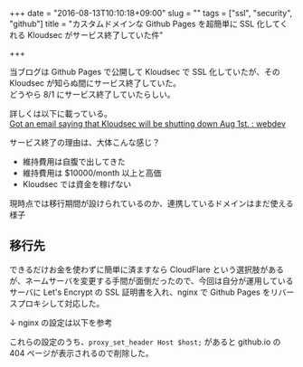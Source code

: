 +++
date = "2016-08-13T10:10:18+09:00"
slug = ""
tags = ["ssl", "security", "github"]
title = "カスタムドメインな Github Pages を超簡単に SSL 化してくれる Kloudsec がサービス終了していた件"

+++

当ブログは Github Pages で公開して Kloudsec で SSL 化していたが、その Kloudsec が知らぬ間にサービス終了していた。  
どうやら 8/1 にサービス終了していたらしい。

詳しくは以下に載っている。  
[Got an email saying that Kloudsec will be shutting down Aug 1st. : webdev](https://www.reddit.com/r/webdev/comments/4s3kmf/got_an_email_saying_that_kloudsec_will_be/)

サービス終了の理由は、大体こんな感じ？

* 維持費用は自腹で出してきた
* 維持費用は $10000/month 以上と高価
* Kloudsec では資金を稼げない

現時点では移行期間が設けられているのか、連携しているドメインはまだ使える様子

## 移行先

できるだけお金を使わずに簡単に済ますなら CloudFlare という選択肢があるが、ネームサーバを変更する手間が面倒だったので、今回は自分が運用しているサーバに Let's Encrypt の SSL 証明書を入れ、nginx で Github Pages をリバースプロキシして対応した。

↓ nginx の設定は以下を参考
<script src="https://gist.github.com/taddev/8872330.js"></script>

これらの設定のうち、`proxy_set_header Host $host;` があると github.io の 404 ページが表示されるので削除した。
